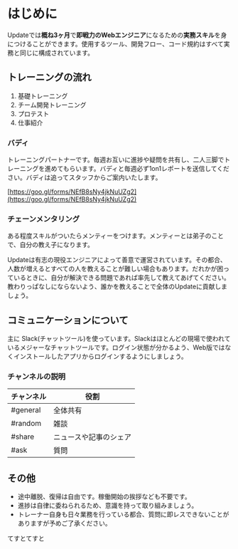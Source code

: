 # はじめに

Updateでは**概ね3ヶ月**で**即戦力のWebエンジニア**になるための**実務スキル**を身につけることができます。使用するツール、開発フロー、コード規約はすべて実務と同じに構成されています。

## トレーニングの流れ

1. 基礎トレーニング
2. チーム開発トレーニング
3. プロテスト
4. 仕事紹介

### バディ

トレーニングパートナーです。毎週お互いに進捗や疑問を共有し、二人三脚でトレーニングを進めてもらいます。バディと毎週必ず1on1レポートを送信してください。バディは追ってスタッフからご案内いたします。

[https://goo.gl/forms/NEfB8sNy4jkNuUZg2](https://goo.gl/forms/NEfB8sNy4jkNuUZg2)

### チェーンメンタリング

ある程度スキルがついたらメンティーをつけます。メンティーとは弟子のことで、自分の教え子になります。

Updateは有志の現役エンジニアによって善意で運営されています。その都合、人数が増えるとすべての人を教えることが難しい場合もあります。だれかが困っているときに、自分が解決できる問題であれば率先して教えてあげてください。教わりっぱなしにならないよう、誰かを教えることで全体のUpdateに貢献しましょう。

## コミュニケーションについて

主に Slack\(チャットツール\)を使っています。Slackはほとんどの現場で使われているメジャーなチャットツールです。ログイン状態が分かるよう、Web版ではなくインストールしたアプリからログインするようにしましょう。

### チャンネルの説明

| チャンネル | 役割 |
| --- | --- |
| \#general | 全体共有 |
| \#random | 雑談 |
| \#share | ニュースや記事のシェア |
| \#ask | 質問 |

## その他

* 途中離脱、復帰は自由です。稼働開始の挨拶なども不要です。
* 進捗は自律に委ねられるため、意識を持って取り組みましょう。
* トレーナー自身も日々業務を行っている都合、質問に即レスできないことがありますが予めご了承ください。

てすとてすと

